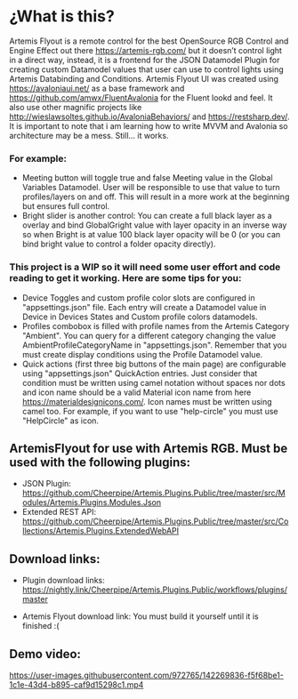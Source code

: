 # ¿What is this?

Artemis Flyout is a remote control for the best OpenSource RGB Control and Engine Effect out there https://artemis-rgb.com/ but it doesn’t control light in a direct way, instead, it is a frontend for the JSON Datamodel Plugin for creating custom Datamodel values that user can use to control lights using Artemis Databinding and Conditions. 
Artemis Flyout UI was created using https://avaloniaui.net/ as a base framework and https://github.com/amwx/FluentAvalonia for the Fluent lookd and feel. It also use other magnific projects like http://wieslawsoltes.github.io/AvaloniaBehaviors/ and https://restsharp.dev/.
It is important to note that i am learning how to write MVVM and Avalonia so architecture may be a mess. Still... it works.

### For example:

 * Meeting button will toggle true and false Meeting value in the Global Variables Datamodel. User will be responsible to use that value to turn profiles/layers on and off. This will result in a more work at the beginning but ensures full control.
* Bright slider is another control: You can create a full black layer as a overlay and bind GlobalGright value with layer opacity in an inverse way so when Bright is at value 100 black layer opacity will be 0 (or you can bind bright value to control a folder opacity directly).

### This project is a WIP so it will need some user effort and code reading to get it working. Here are some tips for you:

* Device Toggles and custom profile color slots are configured in "appsettings.json" file. Each entry will create a Datamodel value in Device in Devices States and Custom profile colors datamodels.
* Profiles combobox is filled with profile names from the Artemis Category "Ambient". You can query for a different category changing the value AmbientProfileCategoryName in "appsettings.json". Remember that you must create display conditions using the Profile Datamodel value.
* Quick actions (first three big buttons of the main page) are configurable using "appsettings.json" QuickAction entries. Just consider that condition must be written using camel notation without spaces nor dots and icon name should be a valid Material icon name from here https://materialdesignicons.com/. Icon names must be written using camel too. For example, if you want to use "help-circle" you must use "HelpCircle" as icon.

## ArtemisFlyout for use with Artemis RGB. Must be used with the following plugins:

 * JSON Plugin: https://github.com/Cheerpipe/Artemis.Plugins.Public/tree/master/src/Modules/Artemis.Plugins.Modules.Json
 * Extended REST API: https://github.com/Cheerpipe/Artemis.Plugins.Public/tree/master/src/Collections/Artemis.Plugins.ExtendedWebAPI

## Download links:

* Plugin download links: https://nightly.link/Cheerpipe/Artemis.Plugins.Public/workflows/plugins/master

* Artemis Flyout download link: You must build it yourself until it is finished :(


## Demo video:

https://user-images.githubusercontent.com/972765/142269836-f5f68be1-1c1e-43d4-b895-caf9d15298c1.mp4

